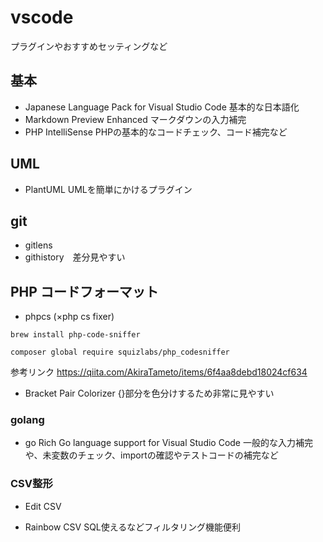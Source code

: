 # vscode

プラグインやおすすめセッティングなど


## 基本

- Japanese Language Pack for Visual Studio Code 基本的な日本語化
- Markdown Preview Enhanced マークダウンの入力補完
- PHP IntelliSense PHPの基本的なコードチェック、コード補完など

## UML

- PlantUML UMLを簡単にかけるプラグイン

## git
- gitlens 
- githistory　差分見やすい

## PHP コードフォーマット
- phpcs (×php cs fixer)
````
brew install php-code-sniffer

composer global require squizlabs/php_codesniffer
````
参考リンク
https://qiita.com/AkiraTameto/items/6f4aa8debd18024cf634

- Bracket Pair Colorizer {}部分を色分けするため非常に見やすい


### golang

- go Rich Go language support for Visual Studio Code
一般的な入力補完や、未変数のチェック、importの確認やテストコードの補完など

### CSV整形

- Edit CSV

- Rainbow CSV SQL使えるなどフィルタリング機能便利


